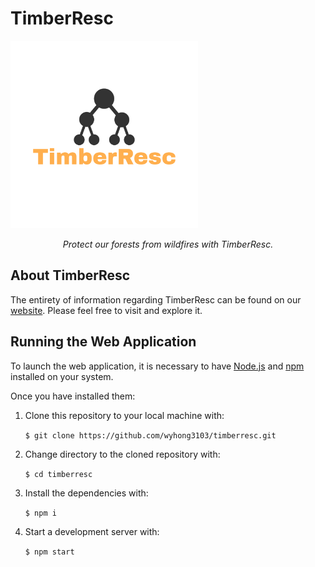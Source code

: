 # TimberResc

<img src="https://github.com/wyhong3103/timberresc/blob/main/src/assets/timberresc.png" width="300">

<p align="center">
	<em>Protect our forests from wildfires with TimberResc.</em>
</p>

## About TimberResc

The entirety of information regarding TimberResc can be found on our  <a href="https://timberresc.netlify.app" target="_blank">website</a>. Please feel free to visit and explore it.

## Running the Web Application

To launch the web application, it is necessary to have <a href="http://nodejs.org/" target="_blank">Node.js</a> and <a href="https://npmjs.com/" target="_blank">npm</a> installed on your system.

Once you have installed them: 

1. Clone this repository to your local machine with:

	`$ git clone https://github.com/wyhong3103/timberresc.git`

2. Change directory to the cloned repository with:

	`$ cd timberresc`

3. Install the dependencies with:

	`$ npm i`

4. Start a development server with:

	`$ npm start`
